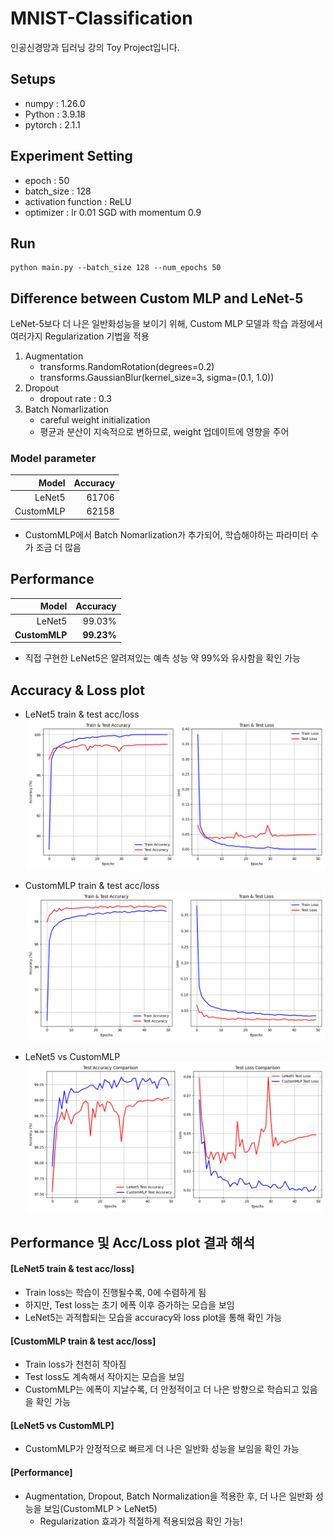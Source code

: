 # MNIST-Classification
인공신경망과 딥러닝 강의 Toy Project입니다.

## Setups
- numpy : 1.26.0
- Python : 3.9.18
- pytorch : 2.1.1

## Experiment Setting
- epoch : 50
- batch_size : 128
- activation function : ReLU
- optimizer : lr 0.01 SGD with momentum 0.9

## Run

```
python main.py --batch_size 128 --num_epochs 50
```

## Difference between Custom MLP and LeNet-5
LeNet-5보다 더 나은 일반화성능을 보이기 위해, Custom MLP 모델과 학습 과정에서 여러가지 Regularization 기법을 적용
1. Augmentation
    - transforms.RandomRotation(degrees=0.2)
    - transforms.GaussianBlur(kernel_size=3, sigma=(0.1, 1.0))
2. Dropout
    - dropout rate : 0.3
3. Batch Nomarlization
    - careful weight initialization
    - 평균과 분산이 지속적으로 변하므로, weight 업데이트에 영향을 주어 

### Model parameter
| Model | Accuracy  |
| ---------------: | -----: |
| LeNet5    | 61706 |
| CustomMLP  | 62158 |
- CustomMLP에서 Batch Nomarlization가 추가되어, 학습해야하는 파라미터 수가 조금 더 많음

## Performance
| Model | Accuracy  |
| ---------------: | -----: |
| LeNet5    | 99.03% |
| **CustomMLP**  | **99.23%** |

- 직접 구현한 LeNet5은 알려져있는 예측 성능 약 99%와 유사함을 확인 가능

## Accuracy & Loss plot
- LeNet5 train & test acc/loss
![LeNet5_train_test_plot](https://github.com/BBongjun/MNIST-Classification/blob/main/plot/LeNet5_train_test_plot.png)

- CustomMLP train & test acc/loss
![custom_train_test_plot](https://github.com/BBongjun/MNIST-Classification/blob/main/plot/Custom_model_train_test_plot.png) 

- LeNet5 vs CustomMLP 
![custom_train_test_plot](https://github.com/BBongjun/MNIST-Classification/blob/main/plot/test_performance_comparison.png) 

## Performance 및 Acc/Loss plot 결과 해석
#### [LeNet5 train & test acc/loss] 
- Train loss는 학습이 진행될수록, 0에 수렴하게 됨
- 하지만, Test loss는 초기 에폭 이후 증가하는 모습을 보임
- LeNet5는 과적합되는 모습을 accuracy와 loss plot을 통해 확인 가능
#### [CustomMLP train & test acc/loss] 
- Train loss가 천천히 작아짐
- Test loss도 계속해서 작아지는 모습을 보임
- CustomMLP는 에폭이 지날수록, 더 안정적이고 더 나은 방향으로 학습되고 있음을 확인 가능
#### [LeNet5 vs CustomMLP] 
- CustomMLP가 안정적으로 빠르게 더 나은 일반화 성능을 보임을 확인 가능
#### [Performance]
- Augmentation, Dropout, Batch Normalization을 적용한 후, 더 나은 일반화 성능을 보임(CustomMLP > LeNet5)
    - Regularization 효과가 적절하게 적용되었음 확인 가능!
